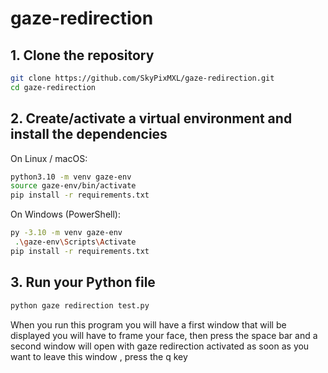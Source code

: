 # gaze-redirection
## 1. Clone the repository
```bash
git clone https://github.com/SkyPixMXL/gaze-redirection.git
cd gaze-redirection
```
## 2. Create/activate a virtual environment and install the dependencies
On Linux / macOS:
```bash
python3.10 -m venv gaze-env
source gaze-env/bin/activate
pip install -r requirements.txt
```
On Windows (PowerShell):
```bash
py -3.10 -m venv gaze-env
 .\gaze-env\Scripts\Activate
pip install -r requirements.txt
```

## 3. Run your Python file
```bash
python gaze redirection test.py
```
When you run this program you will have a first window that will be displayed you will have to frame your face, then press the space bar and a second window will open with gaze redirection activated as soon as you want to leave this window , press the q key
